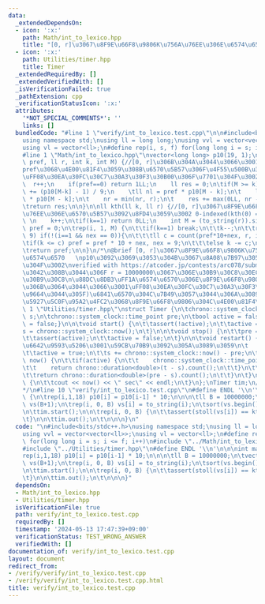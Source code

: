 ```yaml
---
data:
  _extendedDependsOn:
  - icon: ':x:'
    path: Math/int_to_lexico.hpp
    title: "[0, r]\u3067\u8F9E\u66F8\u9806K\u756A\u76EE\u306E\u6574\u6570"
  - icon: ':x:'
    path: Utilities/timer.hpp
    title: Timer
  _extendedRequiredBy: []
  _extendedVerifiedWith: []
  _isVerificationFailed: true
  _pathExtension: cpp
  _verificationStatusIcon: ':x:'
  attributes:
    '*NOT_SPECIAL_COMMENTS*': ''
    links: []
  bundledCode: "#line 1 \"verify/int_to_lexico.test.cpp\"\n\n#include<bits/stdc++.h>\n\
    using namespace std;\nusing ll = long long;\nusing vvl = vector<vector<ll>>;\n\
    using vl = vector<ll>;\n#define rep(i, s, f) for(long long i = s; i <= f; i++)\n\
    #line 1 \"Math/int_to_lexico.hpp\"\nvector<long long> p10(19, 1);\n\nll count(ll\
    \ pref, ll r, int k, int M) {//[0, r]\u306B\u304A\u3044\u3066\u3001prefix\u304C\
    pref\u3068\u4E00\u81F4\u3059\u308B\u6570\u5B57\u306F\u4F55\u500B\u3042\u308B\u304B\
    \uFF08\u30EA\u30FC\u30C7\u30A3\u30F3\u30B00\u306F\u7701\u304F\u3002  O(1)\n  \
    \  r++;\n    if(pref==0) return 1LL;\n    ll res = 0;\n\tif(M >= k) {\n\t    res\
    \ += (p10[M-k] - 1) / 9;\n    \tll nl = pref * p10[M - k];\n\t    ll nr = (pref+1)\
    \ * p10[M - k];\n\t    nr = min(nr, r);\n\t    res += max(0LL, nr - nl);\n\t}\n\
    \treturn res;\n\n}\n\nll kth(ll k, ll r) {//[0, r]\u3067\u8F9E\u66F8\u9806k\u756A\
    \u76EE\u306E\u6570\u5B57\u3092\u8FD4\u3059\u3002 0-indexed(kth(0) = 0)  10 * log(r)\
    \ \n    k++;\n\tif(k==1) return 0LL;\n    int M = (to_string(r)).size();\n\tll\
    \ pref = 0;\n\trep(i, 1, M) {\n\t\tif(k==1) break;\n\t\tk--;\n\t\trep(nex, 0,\
    \ 9) if(!(i==1 && nex == 0)){\n\t\t\tll c = count(pref*10+nex, r, i, M);\n\t\t\
    \tif(k <= c) pref = pref * 10 + nex, nex = 9;\n\t\t\telse k -= c;\n\t\t}\n\t}\n\
    \treturn pref;\n\n}\n/*\n@brief [0, r]\u3067\u8F9E\u66F8\u9806K\u756A\u76EE\u306E\
    \u6574\u6570   \np10\u3092\u3069\u3053\u304B\u3067\u8A08\u7B97\u3057\u3066\u304A\
    \u304F\u3002\nverified with https://atcoder.jp/contests/arc078/submissions/53435109\n\
    \u3042\u308B\u3044\u306F r = 10000000\u3067\u306E\u30B9\u30C8\u30EC\u30B9\u30C6\
    \u30B9\u30C8\n\u88DC\u8DB3\uFF1A\u6574\u6570\u306E\u8F9E\u66F8\u9806\u6BD4\u8F03\
    \u306B\u3064\u3044\u3066\u3001\uFF08\u30EA\u30FC\u30C7\u30A3\u30F3\u30B00\u3092\
    \u9664\u3044\u305F)\u6841\u6570\u304C\u7B49\u3057\u3044\u306A\u3089\u3070\u3001\
    \u5927\u5C0F\u95A2\u4FC2\u3068\u8F9E\u66F8\u9806\u304C\u4E00\u81F4\n*/\n#line\
    \ 1 \"Utilities/timer.hpp\"\nstruct Timer {\n\tchrono::system_clock::time_point\
    \ s;\n\tchrono::system_clock::time_point pre;\n\tbool active = false;\n\n\tTimer(){active\
    \ = false;}\n\n\tvoid start() {\n\t\tassert(!active);\n\t\tactive = true;\n\t\t\
    s = chrono::system_clock::now();\n\t}\n\n\tvoid stop() {\n\t\tpre = chrono::system_clock::now();\n\
    \t\tassert(active);\n\t\tactive = false;\n\t}\n\n\tvoid restart() {//non_active\u306E\
    \u6642\u9593\u5206\u3001\u59CB\u70B9\u3092\u305A\u3089\u3059\n\t    assert(!active);\n\
    \t\tactive = true;\n\t\ts += chrono::system_clock::now() - pre;\n\t}\n\n\n\tdouble\
    \ now() {\n\t\tif(active) {\n\t\t    chrono::system_clock::time_point t = chrono::system_clock::now();\n\
    \t\t    return chrono::duration<double>(t - s).count();\n\t\t}\n\t\telse {\n\t\
    \t\treturn chrono::duration<double>(pre - s).count();\n\t\t}\n\t}\n\n\tvoid out()\
    \ {\n\t\tcout << now() << \" sec\" << endl;\n\t}\n};\nTimer tim;\n/*\n@brief Timer\n\
    */\n#line 10 \"verify/int_to_lexico.test.cpp\"\n#define ENDL '\\n'\n\n\nint main()\
    \ {\n\trep(i,1,18) p10[i] = p10[i-1] * 10;\n\n\n\tll B = 10000000;\n\tvector<string>\
    \ vs(B+1);\n\trep(i, 0, B) vs[i] = to_string(i);\n\tsort(vs.begin(), vs.end());\n\
    \n\ttim.start();\n\n\trep(i, 0, B) {\n\t\tassert(stoll(vs[i]) == kth(i, B));\n\
    \t}\n\n\ttim.out();\n\t\n\n\n}\n"
  code: "\n#include<bits/stdc++.h>\nusing namespace std;\nusing ll = long long;\n\
    using vvl = vector<vector<ll>>;\nusing vl = vector<ll>;\n#define rep(i, s, f)\
    \ for(long long i = s; i <= f; i++)\n#include \"../Math/int_to_lexico.hpp\"\n\
    #include \"../Utilities/timer.hpp\"\n#define ENDL '\\n'\n\n\nint main() {\n\t\
    rep(i,1,18) p10[i] = p10[i-1] * 10;\n\n\n\tll B = 10000000;\n\tvector<string>\
    \ vs(B+1);\n\trep(i, 0, B) vs[i] = to_string(i);\n\tsort(vs.begin(), vs.end());\n\
    \n\ttim.start();\n\n\trep(i, 0, B) {\n\t\tassert(stoll(vs[i]) == kth(i, B));\n\
    \t}\n\n\ttim.out();\n\t\n\n\n}"
  dependsOn:
  - Math/int_to_lexico.hpp
  - Utilities/timer.hpp
  isVerificationFile: true
  path: verify/int_to_lexico.test.cpp
  requiredBy: []
  timestamp: '2024-05-13 17:47:39+09:00'
  verificationStatus: TEST_WRONG_ANSWER
  verifiedWith: []
documentation_of: verify/int_to_lexico.test.cpp
layout: document
redirect_from:
- /verify/verify/int_to_lexico.test.cpp
- /verify/verify/int_to_lexico.test.cpp.html
title: verify/int_to_lexico.test.cpp
---
```

